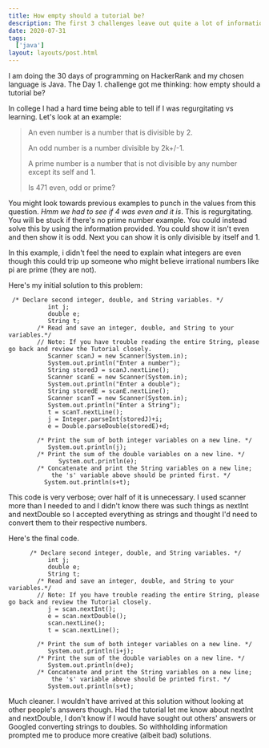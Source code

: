 ```yaml
---
title: How empty should a tutorial be?
description: The first 3 challenges leave out quite a lot of information and maybe that is good
date: 2020-07-31
tags:
  ['java']
layout: layouts/post.html
---
```


I am doing the 30 days of programming on HackerRank and my chosen language is Java. The Day 1. challenge got me thinking: how empty should a tutorial be?

In college I had a hard time being able to tell if I was regurgitating vs learning. Let's look at an example:

>  An even number is a number that is divisible by 2.
>
> An odd number is a number divisible by 2k+/-1.
>
> A prime number is a number that is not divisible by any number except its self and 1.
>
> Is 471 even, odd or prime?

You might look towards previous examples to punch in the values from this question. *Hmm we had to see if 4 was even and it is*. This is regurgitating. You will be stuck if there's no prime number example. You could instead solve this by using the information provided. You could show it isn't even and then show it is odd. Next you can show it is only divisible by itself and 1. 

In this example, i didn't feel the need to explain what integers are even though this could trip up someone who might believe irrational numbers like pi are prime (they are not).

Here's my initial solution to this problem: 

```
 /* Declare second integer, double, and String variables. */
           int j; 
           double e;
           String t;
        /* Read and save an integer, double, and String to your variables.*/
        // Note: If you have trouble reading the entire String, please go back and review the Tutorial closely.
           Scanner scanJ = new Scanner(System.in);
           System.out.println("Enter a number");
           String storedJ = scanJ.nextLine();
           Scanner scanE = new Scanner(System.in);
           System.out.println("Enter a double");
           String storedE = scanE.nextLine();
           Scanner scanT = new Scanner(System.in);
           System.out.println("Enter a String");
           t = scanT.nextLine();
           j = Integer.parseInt(storedJ)+i;
           e = Double.parseDouble(storedE)+d;

        /* Print the sum of both integer variables on a new line. */
           System.out.println(j);
        /* Print the sum of the double variables on a new line. */
		      System.out.println(e);
        /* Concatenate and print the String variables on a new line; 
        	the 's' variable above should be printed first. */
          System.out.println(s+t);
```

This code is very verbose; over half of it is unnecessary. I used scanner more than I needed to and I didn't know there was such things as nextInt and nextDouble so I accepted everything as strings and thought I'd need to convert them to their respective numbers.

Here's the final code.

```
      /* Declare second integer, double, and String variables. */
           int j; 
           double e;
           String t;
        /* Read and save an integer, double, and String to your variables.*/
        // Note: If you have trouble reading the entire String, please go back and review the Tutorial closely.
           j = scan.nextInt();
           e = scan.nextDouble();
           scan.nextLine(); 
           t = scan.nextLine();

        /* Print the sum of both integer variables on a new line. */
           System.out.println(i+j);
        /* Print the sum of the double variables on a new line. */
		   System.out.println(d+e);
        /* Concatenate and print the String variables on a new line; 
        	the 's' variable above should be printed first. */
           System.out.println(s+t);
```

Much cleaner. I wouldn't have arrived at this solution without looking at other people's answers though. Had the tutorial let me know about nextInt and nextDouble, I don't know if I would have sought out others' answers or Googled converting strings to doubles. So withholding information prompted me to produce more creative (albeit bad) solutions. 

